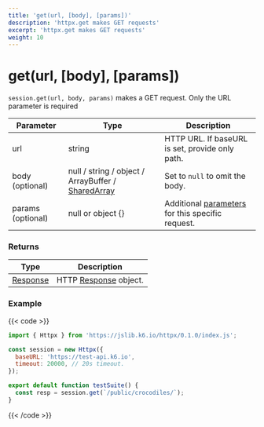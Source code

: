 ```yaml
---
title: 'get(url, [body], [params])'
description: 'httpx.get makes GET requests'
excerpt: 'httpx.get makes GET requests'
weight: 10
---
```


# get(url, [body], [params])

`session.get(url, body, params)` makes a GET request. Only the URL parameter is required

| Parameter         | Type                                                                                                              | Description                                                                                                |
| ----------------- | ----------------------------------------------------------------------------------------------------------------- | ---------------------------------------------------------------------------------------------------------- |
| url               | string                                                                                                            | HTTP URL. If baseURL is set, provide only path.                                                            |
| body (optional)   | null / string / object / ArrayBuffer / [SharedArray](https://grafana.com/docs/k6/<K6_VERSION>/javascript-api/k6-data/sharedarray) | Set to `null` to omit the body.                                                                            |
| params (optional) | null or object {}                                                                                                 | Additional [parameters](https://grafana.com/docs/k6/<K6_VERSION>/javascript-api/k6-http/params) for this specific request. |

### Returns

| Type                                                                  | Description                                                                       |
| --------------------------------------------------------------------- | --------------------------------------------------------------------------------- |
| [Response](https://grafana.com/docs/k6/<K6_VERSION>/javascript-api/k6-http/response) | HTTP [Response](https://grafana.com/docs/k6/<K6_VERSION>/javascript-api/k6-http/response) object. |

### Example

{{< code >}}

```javascript
import { Httpx } from 'https://jslib.k6.io/httpx/0.1.0/index.js';

const session = new Httpx({
  baseURL: 'https://test-api.k6.io',
  timeout: 20000, // 20s timeout.
});

export default function testSuite() {
  const resp = session.get(`/public/crocodiles/`);
}
```

{{< /code >}}
